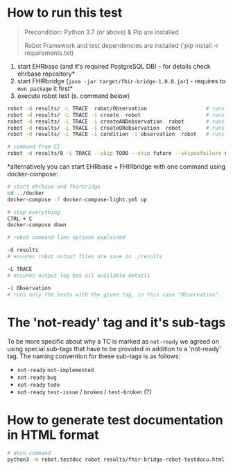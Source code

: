 # How to run this test

> Precondition: Python 3.7 (or above) & Pip are installed
> 
> Robot Framework and test dependencies are installed (`pip install -r requirements.txt)

1. start EHRbase (and it's required PostgreSQL DB) - for details check ehrbase repository*
2. start FHIRbridge (`java -jar target/fhir-bridge-1.0.0.jar`) - requires to `mvn package` it first*
3. execute robot test (s. command below)

```bash
robot -d results/ -L TRACE  robot/Observation                   # runs all tests under Observation
robot -d results/ -L TRACE -i create  robot                     # runs all tests with the tag "create"
robot -d results/ -L TRACE -i createANDobservation  robot       # runs all tests which have the tag create and observation (test needs both tags)
robot -d results/ -L TRACE -i createORobservation  robot        # runs all tests which have the tag create or observation (test needs at least one of the tag)
robot -d results/ -L TRACE -i condition -i observation  robot   # runs all tests with tag condition and all tests with tag observation (same as OR)

# command from CI
robot -d results/0 -L TRACE --skip TODO --skip future --skiponfailure not-ready robot
```

*alternatively you can start EHRbase + FHIRbridge with one command using docker-compose:
```bash
# start ehrbase and fhirbridge
cd ../docker
docker-compose -f docker-compose-light.yml up

# stop everything
CTRL + C
docker-compose down
```


```bash
# robot command line options explained

-d results
# ensures robot output files are save in ./results

-L TRACE
# ensures output log has all available details

-i Observation
# runs only the tests with the given tag, in this case "Observation".
```


# The 'not-ready' tag and it's sub-tags
To be more specific about why a TC is marked as `not-ready` we agreed on using special sub-tags that have to be provided in addition to a 'not-ready' tag. The naming convention for these sub-tags is as follows:
- `not-ready`    `not-implemented`
- `not-ready`    `bug`
- `not-ready`    `todo`
- `not-ready`    `test-issue` / `broken` / `test-broken` (?) 


# How to generate test documentation in HTML format
```bash
# docu command
python3 -m robot.testdoc robot results/fhir-bridge-robot-testdocu.html
```
